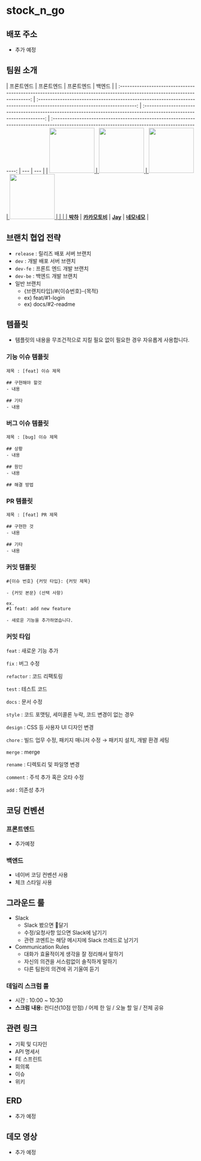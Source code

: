 # stock_n_go

## 배포 주소

- 추가 예정

## 팀원 소개

|                                                        프론트엔드                                                         |                                                        프론트엔드                                                         |                                                      프론트엔드                                                       |                                                                     백엔드                                                                      |
| :-----------------------------------------------------------------------------------------------------------------------: | :-----------------------------------------------------------------------------------------------------------------------: | :-------------------------------------------------------------------------------------------------------------------: | :---------------------------------------------------------------------------------------------------------------------------------------------: | --- | --- |
| <a href="https://github.com/bakhacode"><img src = "https://avatars.githubusercontent.com/u/114852081?v=4" width="120px;"> | <a href="https://github.com/Kakamotobi"><img src = "https://avatars.githubusercontent.com/u/79886384?v=4" width="120px;"> | <a href="https://github.com/altmit"><img src = "https://avatars.githubusercontent.com/u/41321198?v=4" width="120px;"> | <a href="https://github.com/yonghwankim-dev?tab=repositories"><img src = "https://avatars.githubusercontent.com/u/33227831?v=4" width="120px;"> |     |     |
|                                         [**박하**](https://github.com/bakhacode)                                          |                                      [**카카모토비**](https://github.com/Kakamotobi)                                      |                                         [**Jay**](https://github.com/altmit)                                          |                                       [**네모네모**](https://github.com/yonghwankim-dev?tab=repositories)                                       |

## 브랜치 협업 전략

- `release` : 릴리즈 배포 서버 브랜치
- `dev` : 개발 배포 서버 브랜치
- `dev-fe` : 프론트 엔드 개발 브랜치
- `dev-be` : 백엔드 개발 브랜치
- 일반 브랜치
  - {브랜치타입}/#{이슈번호}-{목적}
  - ex) feat/#1-login
  - ex) docs/#2-readme

## 템플릿

- 템플릿의 내용을 무조건적으로 지킬 필요 없이 필요한 경우 자유롭게 사용합니다.

### 기능 이슈 템플릿

```
제목 : [feat] 이슈 제목

## 구현해야 할것
- 내용

## 기타
- 내용
```

### 버그 이슈 템플릿

```
제목 : [bug] 이슈 제목

## 상황
- 내용

## 원인
- 내용

## 해결 방법
```

### PR 템플릿

```
제목 : [feat] PR 제목

## 구현한 것
- 내용

## 기타
- 내용
```

### 커밋 템플릿

```
#{이슈 번호} {커밋 타입}: {커밋 제목}

- {커밋 본문} (선택 사항)

ex.
#1 feat: add new feature

- 새로운 기능을 추가하였습니다.
```

### 커밋 타입

`feat` : 새로운 기능 추가

`fix` : 버그 수정

`refactor` : 코드 리팩토링

`test` : 테스트 코드

`docs` : 문서 수정

`style` : 코드 포맷팅, 세미콜론 누락, 코드 변경이 없는 경우

`design` : CSS 등 사용자 UI 디자인 변경

`chore` : 빌드 업무 수정, 패키지 매니저 수정 → 패키지 설치, 개발 환경 세팅

`merge` : merge

`rename` : 디렉토리 및 파일명 변경

`comment` : 주석 추가 혹은 오타 수정

`add` : 의존성 추가

## 코딩 컨벤션

### 프론트엔드

- 추가예정

### 백엔드

- 네이버 코딩 컨벤션 사용
- 체크 스타일 사용

## 그라운드 룰

- Slack
  - Slack 봤으면 👀달기
  - 수정/요청사항 있으면 Slack에 남기기
  - 관련 코멘트는 해당 메시지에 Slack 쓰레드로 남기기
- Communication Rules
  - 대화가 효율적이게 생각을 잘 정리해서 말하기
  - 자신의 의견을 서스럼없이 솔직하게 말하기
  - 다른 팀원의 의견에 귀 기울여 듣기

### 데일리 스크럼 룰

- 시간 : 10:00 ~ 10:30
- **스크럼** **내용:** 컨디션(10점 만점) / 어제 한 일 / 오늘 할 일 / 전체 공유

## 관련 링크

- 기획 및 디자인
- API 명세서
- FE 스프린트
- 회의록
- 이슈
- 위키

## ERD

- 추가 예정

## 데모 영상

- 추가 예정
